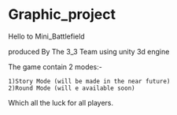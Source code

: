 # Graphic_project
Hello to Mini_Battlefield

produced By The 3_3 Team using unity 3d engine

The game contain 2 modes:-
	
	1)Story Mode (will be made in the near future)
	2)Round Mode (will e available soon)

Which all the luck for all players.
